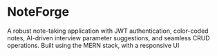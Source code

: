 # NoteForge
 A robust note-taking application with JWT authentication, color-coded notes, AI-driven interview parameter suggestions, and seamless CRUD operations. Built using the MERN stack, with a responsive UI
